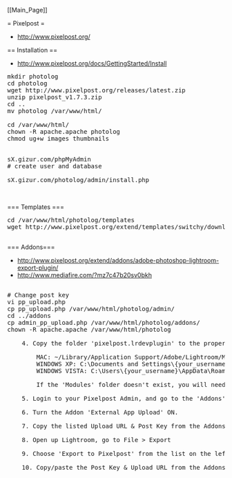 [[Main_Page]]


= Pixelpost =

* http://www.pixelpost.org/



== Installation ==

* http://www.pixelpost.org/docs/GettingStarted/Install

<pre>
mkdir photolog
cd photolog
wget http://www.pixelpost.org/releases/latest.zip
unzip pixelpost_v1.7.3.zip
cd ..
mv photolog /var/www/html/

cd /var/www/html/
chown -R apache.apache photolog
chmod ug+w images thumbnails


sX.gizur.com/phpMyAdmin
# create user and database

sX.gizur.com/photolog/admin/install.php


</pre>



=== Templates ===


<pre>
cd /var/www/html/photolog/templates
wget http://www.pixelpost.org/extend/templates/switchy/download/

</pre>


=== Addons===

* http://www.pixelpost.org/extend/addons/adobe-photoshop-lightroom-export-plugin/
* http://www.mediafire.com/?mz7c47b20sv0bkh

<pre>

# Change post key
vi pp_upload.php
cp pp_upload.php /var/www/html/photolog/admin/
cd ../addons
cp admin_pp_upload.php /var/www/html/photolog/addons/
chown -R apache.apache /var/www/html/photolog

	4. Copy the folder 'pixelpost.lrdevplugin' to the proper location:

		MAC: ~/Library/Application Support/Adobe/Lightroom/Modules/
		WINDOWS XP: C:\Documents and Settings\{your_username}\Application Data\Adobe\Lightroom\Modules\
		WINDOWS VISTA: C:\Users\{your_username}\AppData\Roaming\Adobe\Lightroom\Modules\
	
		If the 'Modules' folder doesn't exist, you will need to create it manually.

	5. Login to your Pixelpost Admin, and go to the 'Addons' Page.

	6. Turn the Addon 'External App Upload' ON.
	
	7. Copy the listed Upload URL & Post Key from the Addons page
	
	8. Open up Lightroom, go to File > Export
	
	9. Choose 'Export to Pixelpost' from the list on the left
	
	10. Copy/paste the Post Key & Upload URL from the Addons page into the appropriate box.

</pre>
